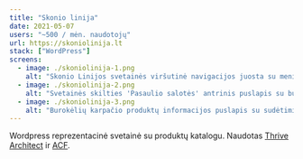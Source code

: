 ```yaml
---
title: "Skonio linija"
date: 2021-05-07
users: "~500 / mėn. naudotojų"
url: https://skoniolinija.lt
stack: ["WordPress"]
screens:
  - image: ./skoniolinija-1.png
    alt: "Skonio Linijos svetainės viršutinė navigacijos juosta su meniu punktais: Produktai, Horeca, Apie mus, Receptai, Kontaktai, ES Projektai"
  - image: ./skoniolinija-2.png
    alt: "Svetainės skilties 'Pasaulio salotės' antrinis puslapis su burokėlių karpačio produktu ir korejietiškų daržovių nuotrauka"
  - image: ./skoniolinija-3.png
    alt: "Burokėlių karpačio produktų informacijos puslapis su sudėtimi, laikymo sąlygomis ir apatine svetainės navigacija"
---
```


Wordpress reprezentacinė svetainė su produktų katalogu. Naudotas [Thrive Architect](https://thrivethemes.com/architect/) ir [ACF](https://acf.com/).